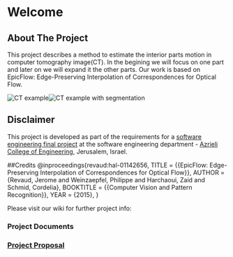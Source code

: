 # Welcome

## About The Project
This project describes a  method to estimate the interior parts motion in computer tomography image(CT).
In the begining we will focus on one part and later on we will expand it the other parts.
Our work is based on EpicFlow: Edge-Preserving Interpolation of Correspondences for Optical Flow. 

![CT example](https://github.com/shon-otmazgin/Optical-Flow-on-CT-images/blob/master/Project%20images/ct_exmple.png)![CT example with segmentation](https://github.com/shon-otmazgin/Optical-Flow-on-CT-images/blob/master/Project%20images/ct_exmple_with_segmentarion.png)

## Disclaimer
This project is developed as part of the requirements for a [software engineering final project](http://projects.jce.ac.il/moodle/login/index.php) at the software engineering department - [Azrieli College of Engineering](http://www.jce.ac.il/), Jerusalem, Israel.

##Credits
@inproceedings{revaud:hal-01142656,
  TITLE = {{EpicFlow: Edge-Preserving Interpolation of Correspondences for Optical Flow}},
  AUTHOR = {Revaud, Jerome and Weinzaepfel, Philippe and Harchaoui, Zaid and Schmid, Cordelia},
  BOOKTITLE = {{Computer Vision and Pattern Recognition}},
  YEAR = {2015},
}

Please visit our wiki for further project info: 

### Project Documents

### [Project Proposal](https://github.com/shon-otmazgin/Optical-Flow-on-CT-images/blob/master/Project%20documentation/Project%20Proposal.docx)
